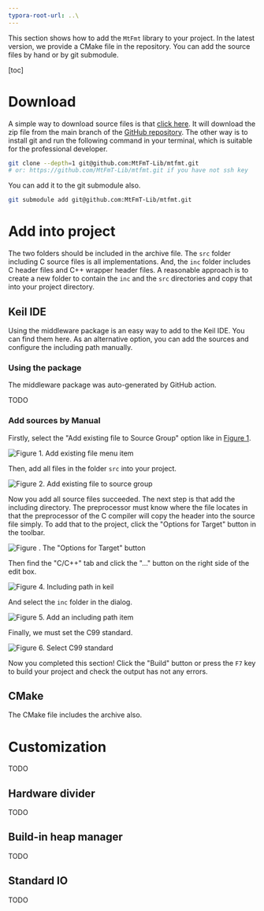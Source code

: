 ```yaml
---
typora-root-url: ..\
---
```


This section shows how to add the `MtFmt` library to your project. In the latest version, we provide a CMake file in the repository. You can add the source files by hand or by git submodule.

[toc]

# Download

A simple way to download source files is that [click here](https://github.com/MtFmT-Lib/mtfmt/archive/refs/heads/master.zip). It will download the zip file from the main branch of the [GitHub repository](https://github.com/MtFmT-Lib/mtfmt). The other way is to install git and run the following command in your terminal, which is suitable for the professional developer.

```bash
git clone --depth=1 git@github.com:MtFmT-Lib/mtfmt.git
# or: https://github.com/MtFmT-Lib/mtfmt.git if you have not ssh key
```

You can add it to the git submodule also.

```bash
git submodule add git@github.com:MtFmT-Lib/mtfmt.git
```

# Add into project

The two folders should be included in the archive file. The `src` folder including C source files is all implementations. And, the `inc` folder includes C header files and C++ wrapper header files. A reasonable approach is to create a new folder to contain the `inc` and the `src` directories and copy that into your project directory.

## Keil IDE

Using the middleware package is an easy way to add to the Keil IDE. You can find them here. As an alternative option, you can add the sources and configure the including path manually.

### Using the package

The middleware package was auto-generated by GitHub action.

TODO

### Add sources by Manual

Firstly, select the "Add existing file to Source Group" option like in [Figure 1](#figure_1).

![Figure 1. Add existing file menu item](./img/keil_add_ext_src_nlfs.png)

Then, add all files in the folder `src` into your project.

![Figure 2. Add existing file to source group](./img/keil_add_ext_src_step2_nlfs.png)

Now you add all source files succeeded. The next step is that add the including directory. The preprocessor must know where the file locates in that the preprocessor of the C compiler will copy the header into the source file simply. To add that to the project, click the "Options for Target" button in the toolbar.

![Figure . The "Options for Target" button](./img/keil_opt_for_target_btn.png)

Then find the "C/C++" tab and click the "..." button on the right side of the edit box.

![Figure 4. Including path in keil](./img/keil_cxx_opt_tab.png)

And select the `inc` folder in the dialog.

![Figure 5. Add an including path item](./img/keil_cxx_add_inc_path_step2.png)

Finally, we must set the C99 standard.

![Figure 6. Select C99 standard](./img/keil_c_standard.png)

Now you completed this section! Click the "Build" button or press the `F7` key to build your project and check the output has not any errors.

## CMake

The CMake file includes the archive also. 



# Customization

TODO

## Hardware divider

TODO

## Build-in heap manager

TODO

## Standard IO

TODO
